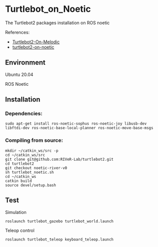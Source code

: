 # Turtlebot_on_Noetic

The Turtlebot2 packages installation on ROS noetic

References: 
- [Turtlebot2-On-Melodic](https://github.com/gaunthan/Turtlebot2-On-Melodic)
- [turtlebot2-on-noetic](https://github.com/Aoi-hosizora/turtlebot2-on-noetic)

## Environment

Ubuntu 20.04

ROS Noetic

## Installation

### Dependencies:
```
sudo apt-get install ros-noetic-sophus ros-noetic-joy libusb-dev libftdi-dev ros-noetic-base-local-planner ros-noetic-move-base-msgs
```

### Compiling from source:
```
mkdir ~/catkin_ws/src -p
cd ~/catkin_ws/src
git clone git@github.com:RIVeR-Lab/turtlebot2.git
cd turtlebot2
git checkout noetic-river-v0
sh turtlebot_noetic.sh
cd ~/catkin_ws
catkin build
source devel/setup.bash
```

## Test

Simulation

```
roslaunch turtlebot_gazebo turtlebot_world.launch
```

Teleop control

```
roslaunch turtlebot_teleop keyboard_teleop.launch
```
